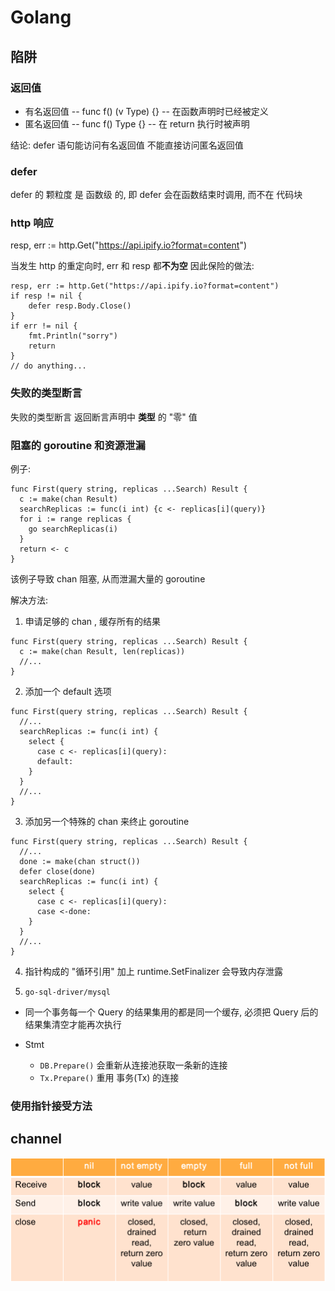 # Golang

## 陷阱

### 返回值

- 有名返回值 -- func f() (v Type) {} -- 在函数声明时已经被定义
- 匿名返回值 -- func f() Type {} -- 在 return 执行时被声明

结论:
defer 语句能访问有名返回值
      不能直接访问匿名返回值

### defer

defer 的 颗粒度 是 函数级 的, 即 defer 会在函数结束时调用, 而不在 代码块
      
### http 响应

resp, err := http.Get("https://api.ipify.io?format=content")

当发生 http 的重定向时, err 和 resp 都**不为空**
因此保险的做法:

```golang
resp, err := http.Get("https://api.ipify.io?format=content")
if resp != nil {
    defer resp.Body.Close()
}
if err != nil {
    fmt.Println("sorry")
    return
}
// do anything...
```

### 失败的类型断言

失败的类型断言 返回断言声明中 **类型** 的 "零" 值

### 阻塞的 goroutine 和资源泄漏

例子:

```golang
func First(query string, replicas ...Search) Result {
  c := make(chan Result)
  searchReplicas := func(i int) {c <- replicas[i](query)}
  for i := range replicas {
    go searchReplicas(i)
  }
  return <- c
}
```

该例子导致 chan 阻塞, 从而泄漏大量的 goroutine

解决方法:

1. 申请足够的 chan , 缓存所有的结果

```golang
func First(query string, replicas ...Search) Result {
  c := make(chan Result, len(replicas))
  //...
}
```

2. 添加一个 default 选项

```golang
func First(query string, replicas ...Search) Result {
  //...
  searchReplicas := func(i int) {
    select {
      case c <- replicas[i](query):
      default:
    }
  }
  //...
}
```

3. 添加另一个特殊的 chan 来终止 goroutine

```golang
func First(query string, replicas ...Search) Result {
  //...
  done := make(chan struct())
  defer close(done)
  searchReplicas := func(i int) {
    select {
      case c <- replicas[i](query):
      case <-done:
    }
  }
  //...
}
```

4. 指针构成的 "循环引⽤" 加上 runtime.SetFinalizer 会导致内存泄露

5. `go-sql-driver/mysql`

- 同一个事务每一个 Query 的结果集用的都是同一个缓存, 必须把 Query 后的结果集清空才能再次执行

- Stmt
  - `DB.Prepare()` 会重新从连接池获取一条新的连接
  - `Tx.Prepare()` 重用 事务(Tx) 的连接

### 使用指针接受方法

## channel

![channel](channel-tricks.png)


